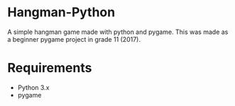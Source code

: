 # Hangman-Python
A simple hangman game made with python and pygame. This was made as a beginner pygame project in grade 11 (2017).

# Requirements
- Python 3.x
- pygame